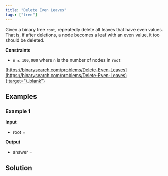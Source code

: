 ```yaml
---
title: "Delete Even Leaves"
tags: ["tree"]
---
```


Given a binary tree `root`, repeatedly delete all leaves that have even values. That is, if after deletions, a node becomes a leaf with an even value, it too should be deleted.

**Constraints**

- `n ≤ 100,000` where `n` is the number of nodes in `root`

[https://binarysearch.com/problems/Delete-Even-Leaves](https://binarysearch.com/problems/Delete-Even-Leaves){:target="\_blank"}

<script src="/assets/js/viz/viz.js"></script>
<script src="/assets/js/viz/lite.render.js"></script>

## Examples

### Example 1

**Input**

- root =

<div id="example1Root" style="text-align: center"></div>
<script>
  var viz = new Viz();
  
  viz.renderSVGElement("digraph example1Root { 0 [label = 3]; C0 [style = invis, width = 0, label = \"\"]; 1 [label = 2]; C1 [style = invis, width = 0, label = \"\"]; 2 [label = 4]; C2 [style = invis, width = 0, label = \"\"]; 3 [label = 6]; C3 [style = invis, width = 0, label = \"\"]; 4 [label = 12]; C4 [style = invis, width = 0, label = \"\"]; 5 [label = 4]; C5 [style = invis, width = 0, label = \"\"]; 6 [label = 7]; C6 [style = invis, width = 0, label = \"\"]; 0 -> 1; 0 -> C0 [style = invis]; 0 -> 2; {rank = same; 1 -> C0 -> 2 [style = invis]}; 1 -> L1 [style = invis]; 1 -> C1 [style = invis]; 1 -> R1 [style = invis]; {rank = same; L1 -> C1 -> R1 [style = invis]}; L1 [style = invis, width = 0, label = \"\"]; R1 [style = invis, width = 0, label = \"\"]; 2 -> 3; 2 -> C2 [style = invis]; 2 -> 4; {rank = same; 3 -> C2 -> 4 [style = invis]}; 3 -> 5; 3 -> C3 [style = invis]; 3 -> 6; {rank = same; 5 -> C3 -> 6 [style = invis]}; 4 -> L4 [style = invis]; 4 -> C4 [style = invis]; 4 -> R4 [style = invis]; {rank = same; L4 -> C4 -> R4 [style = invis]}; L4 [style = invis, width = 0, label = \"\"]; R4 [style = invis, width = 0, label = \"\"]; 5 -> L5 [style = invis]; 5 -> C5 [style = invis]; 5 -> R5 [style = invis]; {rank = same; L5 -> C5 -> R5 [style = invis]}; L5 [style = invis, width = 0, label = \"\"]; R5 [style = invis, width = 0, label = \"\"]; 6 -> L6 [style = invis]; 6 -> C6 [style = invis]; 6 -> R6 [style = invis]; {rank = same; L6 -> C6 -> R6 [style = invis]}; L6 [style = invis, width = 0, label = \"\"]; R6 [style = invis, width = 0, label = \"\"] }")
  .then(function(element) {
    document.getElementById("example1Root").appendChild(element);
  })
  .catch(error => {
    viz = new Viz();
    console.error(error);
  });
</script>

**Output**

- answer =

<div id="example1Output" style="text-align: center"></div>
<script>
  var viz = new Viz();
  
  viz.renderSVGElement("digraph example1Output { 0 [label = 3]; C0 [style = invis, width = 0, label = \"\"]; 1 [label = 4]; C1 [style = invis, width = 0, label = \"\"]; 2 [label = 6]; C2 [style = invis, width = 0, label = \"\"]; 3 [label = 7]; C3 [style = invis, width = 0, label = \"\"]; 0 -> L0 [style = invis]; 0 -> C0 [style = invis]; 0 -> 1; {rank = same; L0 -> C0 -> 1 [style = invis]}; L0 [style = invis, width = 0, label = \"\"]; 1 -> 2; 1 -> C1 [style = invis]; 1 -> R1 [style = invis]; {rank = same; 2 -> C1 -> R1 [style = invis]}; R1 [style = invis, width = 0, label = \"\"]; 2 -> L2 [style = invis]; 2 -> C2 [style = invis]; 2 -> 3; {rank = same; L2 -> C2 -> 3 [style = invis]}; L2 [style = invis, width = 0, label = \"\"]; 3 -> L3 [style = invis]; 3 -> C3 [style = invis]; 3 -> R3 [style = invis]; {rank = same; L3 -> C3 -> R3 [style = invis]}; L3 [style = invis, width = 0, label = \"\"]; R3 [style = invis, width = 0, label = \"\"] }")
  .then(function(element) {
    document.getElementById("example1Output").appendChild(element);
  })
  .catch(error => {
    viz = new Viz();
    console.error(error);
  });
</script>

## Solution

<script src="https://gist.github.com/yaeba/16da7be5123724fcf6eccc25581cef5a.js?file=Delete-Even-Leaves.cpp"></script>
